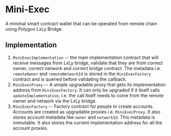 # Mini-Exec

A minimal smart contract wallet that can be operated from remote chain using
Polygon LxLy Bridge.

## Implementation

1. `MiniExecImplementation` -- the main implementation contract that will receive messages from LxLy bridge, validate that they are from correct owner, correct network and correct bridge contract. The metadata i.e. `remoteOwner` and `remoteNetworkId` is stored in the `MiniExecFactory` contract and is queried before validating the callback.
2. `MiniExecProxy` -- A simple upgradable proxy that gets its implementation address from `MiniExecFactory`. It can only be upgraded if it itself calls `updateImplementation`, i.e. the call itself needs to come from the remote owner and network via the LxLy bridge.
3. `MiniExecFactory` -- Factory contract for people to create accounts. Accounts are created as upgradable proxies i.e. `MiniExecProxy`. It also stores account metadata like `owner` and `networkId`. This metadata is immutable. It also stores the current implementation address for all the account proxies.
